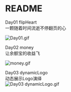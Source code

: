 # README

Day01 flipHeart<br />一颗随着时间流逝不停翻页的心

![Day01.gif](https://cdn.nlark.com/yuque/0/2019/gif/176310/1547841159322-990fedb9-86f6-4b9d-941c-ca3d6039677e.gif#align=left&display=inline&height=617&linkTarget=_blank&name=Day01.gif&originHeight=617&originWidth=544&size=2238590&width=544#align=left&display=inline&height=617&linkTarget=_blank&originHeight=617&originWidth=544&width=544)

Day02 money<br />让余额宝的收益飞

![money.gif](https://cdn.nlark.com/yuque/0/2019/gif/176310/1547888440051-9b013cba-8267-4382-aca3-6e5af1d7f28b.gif#align=left&display=inline&height=960&linkTarget=_blank&name=money.gif&originHeight=960&originWidth=544&size=2166314&width=544)

Day03 dynamicLogo<br />动态展示Logo演绎<br />![Day03 dynamicLogo.gif](https://cdn.nlark.com/yuque/0/2019/gif/176310/1548075447587-28a9818a-12af-4752-a1ad-4a84d35db491.gif#align=left&display=inline&height=960&linkTarget=_blank&name=Day03%20dynamicLogo.gif&originHeight=960&originWidth=544&size=1359178&width=544)
